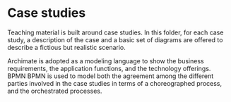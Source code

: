 # Case studies

Teaching material is built around case studies. In this folder, for each case study, a description of the case and a basic set of diagrams are offered to describe a fictious but realistic scenario.

Archimate is adopted as a modeling language to show the business requirements, the application functions, and the technology offerings. BPMN
BPMN is used to model both the agreement among the different parties involved in the case studies in terms of a choreographed process, and the orchestrated processes.
